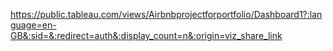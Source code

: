 https://public.tableau.com/views/Airbnbprojectforportfolio/Dashboard1?:language=en-GB&:sid=&:redirect=auth&:display_count=n&:origin=viz_share_link
